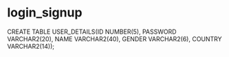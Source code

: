 # login_signup

CREATE TABLE USER_DETAILS(ID NUMBER(5), PASSWORD VARCHAR2(20), NAME VARCHAR2(40), GENDER VARCHAR2(6), COUNTRY VARCHAR2(14));
